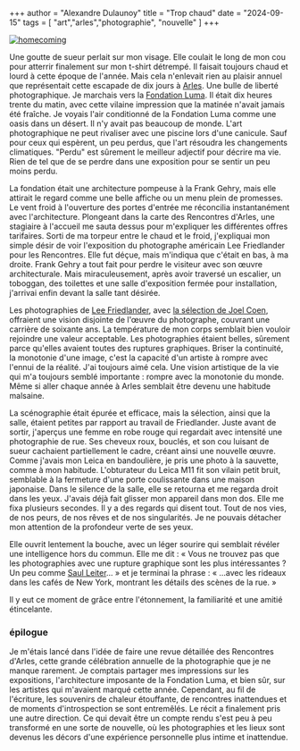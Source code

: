 +++
author = "Alexandre Dulaunoy"
title = "Trop chaud" 
date = "2024-09-15"
tags = [
    "art","arles","photographie", "nouvelle"
]
+++

[![homecoming](/images/53908203566_4f7ed06e00_c.jpg)](https://www.flickr.com/photos/adulau/53908203566/)

Une goutte de sueur perlait sur mon visage. Elle coulait le long de mon cou pour atterrir finalement sur mon t-shirt détrempé. Il faisait toujours chaud et lourd à cette époque de l'année. Mais cela n'enlevait rien au plaisir annuel que représentait cette escapade de dix jours à [Arles](https://www.rencontres-arles.com/). Une bulle de liberté photographique. Je marchais vers la [Fondation Luma](https://www.luma.org/fr/arles.html). Il était dix heures trente du matin, avec cette vilaine impression que la matinée n'avait jamais été fraîche. Je voyais l'air conditionné de la Fondation Luma comme une oasis dans un désert. Il n'y avait pas beaucoup de monde. L'art photographique ne peut rivaliser avec une piscine lors d'une canicule. Sauf pour ceux qui espèrent, un peu perdus, que l'art résoudra les changements climatiques. "Perdu" est sûrement le meilleur adjectif pour décrire ma vie. Rien de tel que de se perdre dans une exposition pour se sentir un peu moins perdu.

La fondation était une architecture pompeuse à la Frank Gehry, mais elle attirait le regard comme une belle affiche ou un menu plein de promesses. Le vent froid à l'ouverture des portes d'entrée me réconcilia instantanément avec l'architecture. Plongeant dans la carte des Rencontres d'Arles, une stagiaire à l'accueil me sauta dessus pour m'expliquer les différentes offres tarifaires. Sorti de ma torpeur entre le chaud et le froid, j'expliquai mon simple désir de voir l'exposition du photographe américain Lee Friedlander pour les Rencontres. Elle fut déçue, mais m'indiqua que c'était en bas, à ma droite. Frank Gehry a tout fait pour perdre le visiteur avec son œuvre architecturale. Mais miraculeusement, après avoir traversé un escalier, un toboggan, des toilettes et une salle d'exposition fermée pour installation, j'arrivai enfin devant la salle tant désirée.

Les photographies de [Lee Friedlander](https://fr.wikipedia.org/wiki/Lee_Friedlander_(photographe)), avec [la sélection de Joel Coen](https://www.rencontres-arles.com/en/expositions/view/1569/lee-friedlander-framed-by-joel-coen), offraient une vision disjointe de l'œuvre du photographe, couvrant une carrière de soixante ans. La température de mon corps semblait bien vouloir rejoindre une valeur acceptable. Les photographies étaient belles, sûrement parce qu'elles avaient toutes des ruptures graphiques. Briser la continuité, la monotonie d'une image, c'est la capacité d'un artiste à rompre avec l'ennui de la réalité. J'ai toujours aimé cela. Une vision artistique de la vie qui m'a toujours semblé importante : rompre avec la monotonie du monde. Même si aller chaque année à Arles semblait être devenu une habitude malsaine.

La scénographie était épurée et efficace, mais la sélection, ainsi que la salle, étaient petites par rapport au travail de Friedlander. Juste avant de sortir, j'aperçus une femme en robe rouge qui regardait avec intensité une photographie de rue. Ses cheveux roux, bouclés, et son cou luisant de sueur cachaient partiellement le cadre, créant ainsi une nouvelle œuvre. Comme j'avais mon Leica en bandoulière, je pris une photo à la sauvette, comme à mon habitude. L'obturateur du Leica M11 fit son vilain petit bruit, semblable à la fermeture d'une porte coulissante dans une maison japonaise. Dans le silence de la salle, elle se retourna et me regarda droit dans les yeux. J'avais déjà fait glisser mon appareil dans mon dos. Elle me fixa plusieurs secondes. Il y a des regards qui disent tout. Tout de nos vies, de nos peurs, de nos rêves et de nos singularités. Je ne pouvais détacher mon attention de la profondeur verte de ses yeux.

Elle ouvrit lentement la bouche, avec un léger sourire qui semblait révéler une intelligence hors du commun. Elle me dit : « Vous ne trouvez pas que les photographies avec une rupture graphique sont les plus intéressantes ? Un peu comme [Saul Leiter](https://www.saulleiterfoundation.org/)… » et je terminai la phrase : « ...avec les rideaux dans les cafés de New York, montrant les détails des scènes de la rue. »

Il y eut ce moment de grâce entre l'étonnement, la familiarité et une amitié étincelante.

### épilogue

Je m'étais lancé dans l'idée de faire une revue détaillée des Rencontres d'Arles, cette grande célébration annuelle de la photographie que je ne manque rarement. Je comptais partager mes impressions sur les expositions, l'architecture imposante de la Fondation Luma, et bien sûr, sur les artistes qui m'avaient marqué cette année. Cependant, au fil de l'écriture, les souvenirs de chaleur étouffante, de rencontres inattendues et de moments d'introspection se sont entremêlés. Le récit a finalement pris une autre direction. Ce qui devait être un compte rendu s'est peu à peu transformé en une sorte de nouvelle, où les photographies et les lieux sont devenus les décors d'une expérience personnelle plus intime et inattendue.
